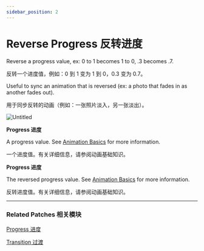 ```yaml
---
sidebar_position: 2
---
```


# Reverse Progress 反转进度

Reverse a progress value, ex: 0 to 1 becomes 1 to 0, .3 becomes .7.

反转一个进度值，例如：0 到 1 变为 1 到 0，0.3 变为 0.7。

Useful to sync an animation that is reversed (ex: a photo that fades in as another fades out).

用于同步反转的动画（例如：一张照片淡入，另一张淡出）。

![Untitled](https://s3.us-west-2.amazonaws.com/secure.notion-static.com/ed853abc-433b-44e3-bd4b-7bc93f57e81f/Untitled.png?X-Amz-Algorithm=AWS4-HMAC-SHA256&X-Amz-Content-Sha256=UNSIGNED-PAYLOAD&X-Amz-Credential=AKIAT73L2G45EIPT3X45%2F20220602%2Fus-west-2%2Fs3%2Faws4_request&X-Amz-Date=20220602T182006Z&X-Amz-Expires=86400&X-Amz-Signature=5df5a8bcb18a72ca13862171960396f6b9de3582a99535d7ad9088d718fd281a&X-Amz-SignedHeaders=host&response-content-disposition=filename%20%3D%22Untitled.png%22&x-id=GetObject)

**Progress 进度**

A progress value. See [Animation Basics](https://www.notion.so/Animations-b81db69b4bcd4eb5a2ab5f31de3ce7c9) for more information.

一个进度值。有关详细信息，请参阅动画基础知识。

**Progress 进度**

The reversed progress value. See [Animation Basics](https://www.notion.so/Animations-b81db69b4bcd4eb5a2ab5f31de3ce7c9) for more information.

反转进度值。有关详细信息，请参阅动画基础知识。

------

### Related Patches 相关模块

[Progress 进度](https://www.notion.so/Progress-9e7dae7cad624cd9a8666d13c8d56246)

[Transition 过渡](https://www.notion.so/Transition-105402795ee34baea7dd7a6b4bb251cc)
